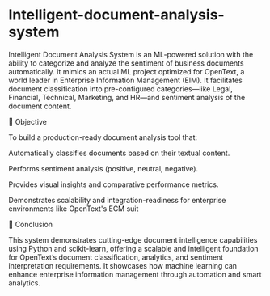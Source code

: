 # Intelligent-document-analysis-system
Intelligent Document Analysis System is an ML-powered solution with the ability to categorize and analyze the sentiment of business documents automatically. It mimics an actual ML project optimized for OpenText, a world leader in Enterprise Information Management (EIM). It facilitates document classification into pre-configured categories—like Legal, Financial, Technical, Marketing, and HR—and sentiment analysis of the document content.

🎯 Objective

To build a production-ready document analysis tool that:

Automatically classifies documents based on their textual content.

Performs sentiment analysis (positive, neutral, negative).

Provides visual insights and comparative performance metrics.

Demonstrates scalability and integration-readiness for enterprise environments like OpenText's ECM suit

📌 Conclusion

This system demonstrates cutting-edge document intelligence capabilities using Python and scikit-learn, offering a scalable and intelligent foundation for OpenText’s document classification, analytics, and sentiment interpretation requirements. It showcases how machine learning can enhance enterprise information management through automation and smart analytics.



